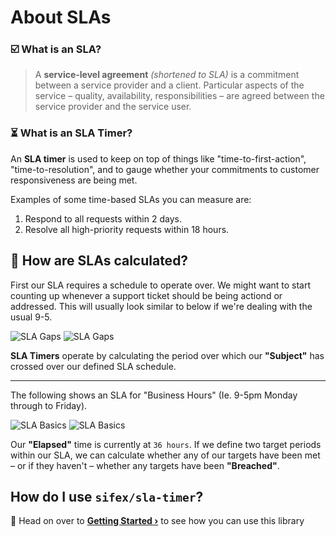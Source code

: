 # About SLAs

### ☑️  What is an SLA?

> A **service-level agreement** _(shortened to SLA)_ is a commitment between a service provider and a client. Particular aspects of the service – quality, availability, responsibilities – are agreed between the service provider and the service user.

### ⏳ What is an SLA Timer?

An **SLA timer** is used to keep on top of things like "time-to-first-action", "time-to-resolution", and to gauge whether your commitments to customer responsiveness are being met. 

Examples of some time-based SLAs you can measure are:

1. Respond to all requests within 2 days.
2. Resolve all high-priority requests within 18 hours.

## 👾 How are SLAs calculated?

First our SLA requires a schedule to operate over. We might want to start counting up whenever a support ticket should be being actiond or addressed. This will usually look similar to below if we're dealing with the usual 9-5.  

<a :href="withBase('/images/sla_gaps_light.svg')" class="lg:-mx-16 my-16 lg:my-24 xl:my-32 block">
    <img :src="withBase('/images/sla_gaps_dark.svg')" alt="SLA Gaps" class="w-full hidden! dark:block!">
    <img :src="withBase('/images/sla_gaps_light.svg')" alt="SLA Gaps" class="w-full dark:hidden!">
</a>

**SLA Timers** operate by calculating the period over which our **"Subject"** has crossed over our defined SLA schedule.

---

The following shows an SLA for "Business Hours" (Ie. 9-5pm Monday through to Friday).

<script setup>
import { withBase } from 'vitepress';
</script>


<a :href="withBase('/images/sla_basic_light.svg')" class="lg:-mx-16 my-16 lg:my-24 xl:my-32 block">
    <img :src="withBase('/images/sla_basic_dark.svg')" alt="SLA Basics" class="w-full hidden! dark:block!">
    <img :src="withBase('/images/sla_basic_light.svg')" alt="SLA Basics" class="w-full dark:hidden!">
</a>

Our **"Elapsed"** time is currently at `36 hours`. If we define two target periods within our SLA, we can calculate whether any of our targets have been met – or if they haven't – whether any targets have been **"Breached"**.

## How do I use `sifex/sla-timer`?

🎉 Head on over to **[Getting Started ›](/guide/getting_started.md)** to see how you can use this library
